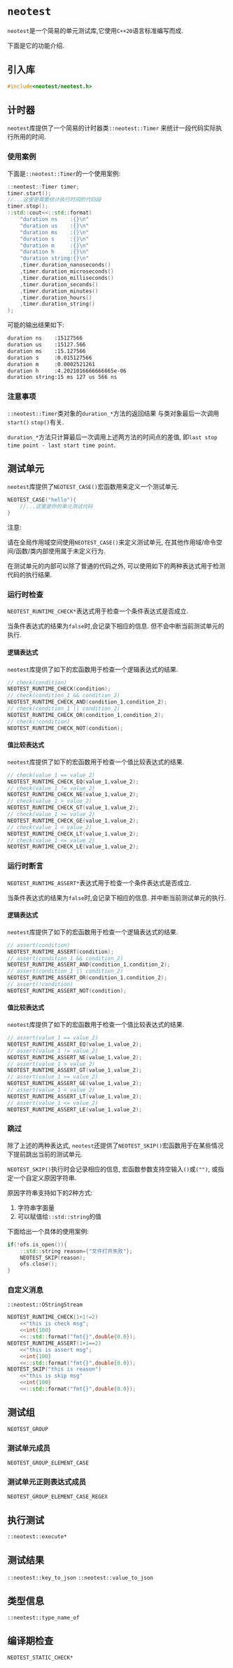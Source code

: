 # `neotest`
`neotest`是一个简易的单元测试库,它使用`C++20`语言标准编写而成.

下面是它的功能介绍.
## 引入库
```cpp
#include<neotest/neotest.h>
```
## 计时器
`neotest`库提供了一个简易的计时器类`::neotest::Timer`
来统计一段代码实际执行所用的时间.
### 使用案例
下面是`::neotest::Timer`的一个使用案例:
```cpp
::neotest::Timer timer;
timer.start();
//...这里是需要统计执行时间的代码段
timer.stop();
::std::cout<<::std::format(
    "duration ns    :{}\n"
    "duration us    :{}\n"
    "duration ms    :{}\n"
    "duration s     :{}\n"
    "duration m     :{}\n"
    "duration h     :{}\n"
    "duration string:{}\n"
    ,timer.duration_nanoseconds()
    ,timer.duration_microseconds()
    ,timer.duration_milliseconds()
    ,timer.duration_seconds()
    ,timer.duration_minutes()
    ,timer.duration_hours()
    ,timer.duration_string()
);
```
可能的输出结果如下:
```txt
duration ns    :15127566
duration us    :15127.566
duration ms    :15.127566
duration s     :0.015127566
duration m     :0.0002521261
duration h     :4.2021016666666665e-06
duration string:15 ms 127 us 566 ns
```
### 注意事项
`::neotest::Timer`类对象的`duration_*`方法的返回结果
与类对象最后一次调用`start()` `stop()`有关.

`duration_*`方法只计算最后一次调用上述两方法的时间点的差值,
即`last stop time point - last start time point`.
## 测试单元
`neotest`库提供了`NEOTEST_CASE()`宏函数用来定义一个测试单元.
```cpp
NEOTEST_CASE("hello"){
    //...这里是你的单元测试代码
}
```
注意:

请在全局作用域空间使用`NEOTEST_CASE()`来定义测试单元,
在其他作用域/命令空间/函数/类内部使用属于未定义行为.

在测试单元的内部可以除了普通的代码之外,
可以使用如下的两种表达式用于检测代码的执行结果.
### 运行时检查
`NEOTEST_RUNTIME_CHECK*`表达式用于检查一个条件表达式是否成立.

当条件表达式的结果为`false`时,会记录下相应的信息.
但不会中断当前测试单元的执行.
#### 逻辑表达式
`neotest`库提供了如下的宏函数用于检查一个逻辑表达式的结果.
```cpp
// check(condition)
NEOTEST_RUNTIME_CHECK(condition);
// check(condition_1 && condition_2)
NEOTEST_RUNTIME_CHECK_AND(condition_1,condition_2);
// check(condition_1 || condition_2)
NEOTEST_RUNTIME_CHECK_OR(condition_1,condition_2);
// check(!condition)
NEOTEST_RUNTIME_CHECK_NOT(condition);
```
#### 值比较表达式
`neotest`库提供了如下的宏函数用于检查一个值比较表达式的结果.
```cpp
// check(value_1 == value_2)
NEOTEST_RUNTIME_CHECK_EQ(value_1,value_2);
// check(value_1 != value_2)
NEOTEST_RUNTIME_CHECK_NE(value_1,value_2);
// check(value_1 > value_2)
NEOTEST_RUNTIME_CHECK_GT(value_1,value_2);
// check(value_1 >= value_2)
NEOTEST_RUNTIME_CHECK_GE(value_1,value_2);
// check(value_1 < value_2)
NEOTEST_RUNTIME_CHECK_LT(value_1,value_2);
// check(value_1 <= value_2)
NEOTEST_RUNTIME_CHECK_LE(value_1,value_2);
```
### 运行时断言
`NEOTEST_RUNTIME_ASSERT*`表达式用于检查一个条件表达式是否成立.

当条件表达式的结果为`false`时,会记录下相应的信息.
并中断当前测试单元的执行.
#### 逻辑表达式
`neotest`库提供了如下的宏函数用于检查一个逻辑表达式的结果.
```cpp
// assert(condition)
NEOTEST_RUNTIME_ASSERT(condition);
// assert(condition_1 && condition_2)
NEOTEST_RUNTIME_ASSERT_AND(condition_1,condition_2);
// assert(condition_1 || condition_2)
NEOTEST_RUNTIME_ASSERT_OR(condition_1,condition_2);
// assert(!condition)
NEOTEST_RUNTIME_ASSERT_NOT(condition);
```
#### 值比较表达式
`neotest`库提供了如下的宏函数用于检查一个值比较表达式的结果.
```cpp
// assert(value_1 == value_2)
NEOTEST_RUNTIME_ASSERT_EQ(value_1,value_2);
// assert(value_1 != value_2)
NEOTEST_RUNTIME_ASSERT_NE(value_1,value_2);
// assert(value_1 > value_2)
NEOTEST_RUNTIME_ASSERT_GT(value_1,value_2);
// assert(value_1 >= value_2)
NEOTEST_RUNTIME_ASSERT_GE(value_1,value_2);
// assert(value_1 < value_2)
NEOTEST_RUNTIME_ASSERT_LT(value_1,value_2);
// assert(value_1 <= value_2)
NEOTEST_RUNTIME_ASSERT_LE(value_1,value_2);
```
### 跳过
除了上述的两种表达式,
`neotest`还提供了`NEOTEST_SKIP()`宏函数用于在某些情况下提前跳出当前的测试单元.

`NEOTEST_SKIP()`执行时会记录相应的信息,
宏函数参数支持空输入`()`或`("")`,
或指定一个自定义原因字符串.

原因字符串支持如下的2种方式:
1. 字符串字面量
2. 可以赋值给`::std::string`的值

下面给出一个具体的使用案例:
```cpp
if(!ofs.is_open()){
    ::std::string reason={"文件打开失败"};
    NEOTEST_SKIP(reason);
    ofs.close();
}
```
### 自定义消息
`::neotest::OStringStream`
```cpp
NEOTEST_RUNTIME_CHECK(1+1!=2)
    <<"this is check msg";
    <<int{100}
    <<::std::format("fmt{}",double{0.0});
NEOTEST_RUNTIME_ASSERT(1+1==2)
    <<"this is assert msg";
    <<int{100}
    <<::std::format("fmt{}",double{0.0});
NEOTEST_SKIP("this is reason")
    <<"this is skip msg"
    <<int{100}
    <<::std::format("fmt{}",double{0.0});
```
## 测试组
`NEOTEST_GROUP`
### 测试单元成员
`NEOTEST_GROUP_ELEMENT_CASE`
### 测试单元正则表达式成员
`NEOTEST_GROUP_ELEMENT_CASE_REGEX`
## 执行测试
`::neotest::execute*`
## 测试结果
`::neotest::key_to_json`
`::neotest::value_to_json`
## 类型信息
`::neotest::type_name_of`
## 编译期检查
`NEOTEST_STATIC_CHECK*`

